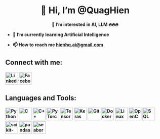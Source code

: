 <h1 align="center">👋 Hi, I’m @QuagHien</h1>

<p align="center"><b>👀 I’m interested in AI, LLM 🔥🔥🔥<b></p>
  
- 🌱 I’m currently learning Artificial Intelligence
  
- 📫 How to reach me [hienhq.ai@gmail.com](mailto:hienhq.ai@gmail.com)

## Connect with me:
<p align="left">
  <a href="https://www.linkedin.com/in/hien-ho-quang/" target="blank">
    <img align="center" src="https://cdn-icons-png.flaticon.com/512/174/174857.png" alt="LinkedIn" height="40" width="40" />
  </a>
  <a href="https://www.facebook.com/204hqh203" target="blank">
    <img align="center" src="https://cdn-icons-png.flaticon.com/512/733/733547.png" alt="Facebook" height="40" width="40" />
  </a>
</p>

## Languages and Tools:

<p align="left">
  <!-- Python -->
  <img src="https://cdn.jsdelivr.net/gh/devicons/devicon/icons/python/python-original.svg" alt="Python" width="40" height="40"/>
  
  <!-- C -->
  <img src="https://cdn.jsdelivr.net/gh/devicons/devicon/icons/c/c-original.svg" alt="C" width="40" height="40"/>

  <!-- C++ -->
  <img src="https://cdn.jsdelivr.net/gh/devicons/devicon/icons/cplusplus/cplusplus-original.svg" alt="C++" width="40" height="40"/>

  <!-- PyTorch -->
  <img src="https://cdn.jsdelivr.net/gh/devicons/devicon/icons/pytorch/pytorch-original.svg" alt="PyTorch" width="40" height="40"/>

  <!-- TensorFlow -->
  <img src="https://cdn.jsdelivr.net/gh/devicons/devicon/icons/tensorflow/tensorflow-original.svg" alt="TensorFlow" width="40" height="40"/>

  <!-- Keras -->
  <img src="https://upload.wikimedia.org/wikipedia/commons/a/ae/Keras_logo.svg" alt="Keras" width="40" height="40"/>

  <!-- Git -->
  <img src="https://cdn.jsdelivr.net/gh/devicons/devicon/icons/git/git-original.svg" alt="Git" width="40" height="40"/>

  <!-- Docker -->
  <img src="https://cdn.jsdelivr.net/gh/devicons/devicon/icons/docker/docker-original.svg" alt="Docker" width="40" height="40"/>

  <!-- Linux -->
  <img src="https://cdn.jsdelivr.net/gh/devicons/devicon/icons/linux/linux-original.svg" alt="Linux" width="40" height="40"/>

  <!-- OpenCV -->
  <img src="https://opencv.org/wp-content/uploads/2020/07/OpenCV_Logo.png" alt="OpenCV" width="40" height="40"/>
  
  <!-- SQL Server -->
  <img src="https://seeklogo.com/images/M/microsoft-sql-server-logo-96AF49E2B3-seeklogo.com.png" alt="SQL Server" width="40" height="40"/>
  
  <!-- scikit-learn -->
  <img src="https://scikit-learn.org/stable/_static/scikit-learn-logo-small.png" alt="scikit-learn" width="40" height="40"/>
  
  <!-- pandas -->
  <img src="https://pandas.pydata.org/static/img/pandas_logo.png" alt="pandas" width="40" height="40"/>
  
  <!-- seaborn -->
  <img src="https://seaborn.pydata.org/_static/logo-wide-lightbg.svg" alt="seaborn" width="40" height="40"/>
</p>

<!---
QuagHien/QuagHien is a ✨ special ✨ repository because its `README.md` (this file) appears on your GitHub profile.
You can click the Preview link to take a look at your changes.
--->
